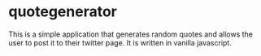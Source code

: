 # quotegenerator

This is a simple application that generates random quotes and allows the user to post it to their twitter page.
It is written in vanilla javascript.
